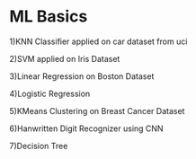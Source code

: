 # ML Basics
1)KNN Classifier applied on car dataset from uci

2)SVM applied on Iris Dataset

3)Linear Regression on Boston Dataset

4)Logistic Regression

5)KMeans Clustering on Breast Cancer Dataset

6)Hanwritten Digit Recognizer using CNN

7)Decision Tree 
